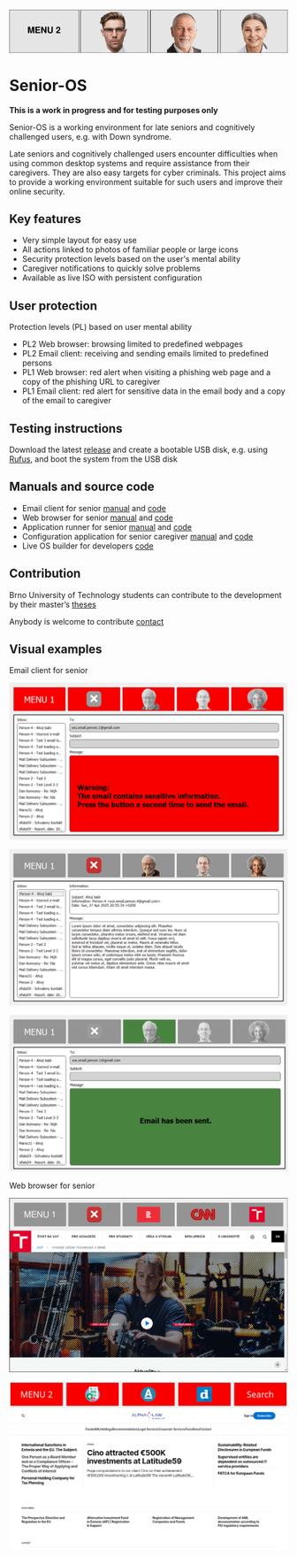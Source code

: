 ![Senior os logo](https://github.com/forsenior/senior-os/blob/main/sconf/logos/sos_logo_long_mid.png)

# Senior-OS

**This is a work in progress and for testing purposes only**

Senior-OS is a working environment for late seniors and cognitively challenged users, e.g. with Down syndrome.

Late seniors and cognitively challenged users encounter difficulties when using common desktop systems and require assistance from their caregivers. They are also easy targets for cyber criminals. This project aims to provide a working environment suitable for such users and improve their online security.

## Key features

- Very simple layout for easy use
- All actions linked to photos of familiar people or large icons
- Security protection levels based on the user's mental ability
- Caregiver notifications to quickly solve problems
- Available as live ISO with persistent configuration

## User protection

Protection levels (PL) based on user mental ability

- PL2 Web browser: browsing limited to predefined webpages
- PL2 Email client: receiving and sending emails limited to predefined persons
- PL1 Web browser: red alert when visiting a phishing web page and a copy of the phishing URL to caregiver
- PL1 Email client: red alert for sensitive data in the email body and a copy of the email to caregiver

## Testing instructions

Download the latest [release](https://github.com/forsenior/senior-os/releases) and create a bootable USB disk, e.g. using [Rufus](https://rufus.ie/), and boot the system from the USB disk

## Manuals and source code 

- Email client for senior [manual](https://github.com/forsenior/senior-os/tree/main/smail/docs) and [code](https://github.com/forsenior/senior-os/tree/main/smail)
- Web browser for senior [manual](https://github.com/forsenior/senior-os/tree/main/sweb/docs) and [code](https://github.com/forsenior/senior-os/tree/main/sweb)
- Application runner for senior [manual](https://github.com/forsenior/senior-os/tree/main/srun/docs) and [code](https://github.com/forsenior/senior-os/tree/main/srun)
- Configuration application for senior caregiver [manual](https://github.com/forsenior/senior-os/tree/main/sconf/docs) and [code](https://github.com/forsenior/senior-os/tree/main/sconf)
- Live OS builder for developers [code](https://github.com/forsenior/senior-os/tree/main/siso)

## Contribution

Brno University of Technology students can contribute to the development by their master’s [theses](https://github.com/forsenior/senior-os/tree/main/theses)

Anybody is welcome to contribute [contact](https://www.vut.cz/en/people/dan-komosny-3065)

## Visual examples

Email client for senior

![Email client  for senior ](https://github.com/forsenior/senior-os/blob/main/smail/screens/smail_sensitive_data_alert_en.png)

![Email client for senior ](https://github.com/forsenior/senior-os/blob/main/smail/screens/smail_screen1_en.png)

![Email client for senior ](https://github.com/forsenior/senior-os/blob/main/smail/screens/smail_email_send_en.png)

Web browser for senior

![Web browser for senior ](https://github.com/forsenior/senior-os/blob/main/sweb/screens/sweb_screen_1.png)

![Web browser for senior ](https://github.com/forsenior/senior-os/blob/main/sweb/screens/sweb_screen_3.png)
